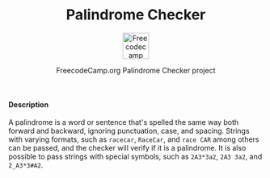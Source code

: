 <div align="center">
  <h1>Palindrome Checker</h1>
  <div>
    <img alt='Freecodecamp logo' src="https://cdn4.iconfinder.com/data/icons/logos-brands-5/24/freecodecamp-512.png" width="52"/>
    <p>FreecodeCamp.org Palindrome Checker project </p>
  </div>
</div>
<br>

#### Description
A palindrome is a word or sentence that's spelled the same way both forward and backward, ignoring punctuation, case, and spacing.
Strings with varying formats, such as `racecar`, `RaceCar`, and `race CAR` among others can be passed, and the checker will verify if it is a palindrome. It is also possible to pass strings with special symbols, such as `2A3*3a2`, `2A3 3a2`, and `2_A3*3#A2`.
